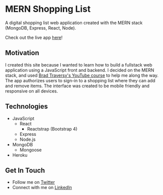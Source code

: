 # MERN Shopping List
A digital shopping list web application created with the MERN stack (MongoDB, Express, React, Node).

Check out the live app [here](https://serene-garden-10704.herokuapp.com/)!

## Motivation
I created this site because I wanted to learn how to build a fullstack web application using a JavaScript front and backend. I decided on the MERN stack, and used [Brad Traversy's YouTube course](https://www.youtube.com/playlist?list=PLillGF-RfqbbiTGgA77tGO426V3hRF9iE) to help me along the way. The app authorizes users to sign-in to a shopping list where they can add and remove items. The interface was created to be mobile friendly and responsive on all devices. 

## Technologies
* JavaScript
  * React
    * Reactstrap (Bootstrap 4)
  * Express
  * Node.js
* MongoDB
  * Mongoose
* Heroku

## Get In Touch
* Follow me on [Twitter](https://twitter.com/mattsichterman)
* Connect with me on [LinkedIn](https://www.linkedin.com/in/msichterman/)
